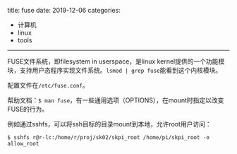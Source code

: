 title: fuse
date: 2019-12-06
categories:
- 计算机
- linux
- tools




---



FUSE文件系统，即filesystem in userspace，是linux kernel提供的一个功能模块，支持用户态程序实现文件系统。`lsmod | grep fuse`能看到这个内核模块。

配置文件在`/etc/fuse.conf`。

帮助文档：`$ man fuse`，有一些通用选项（OPTIONS），在mount时指定以改变FUSE的行为。

例如通过sshfs，可以将ssh目标的目录mount到本地，允许root用户访问：

```
$ sshfs r@r-lc:/home/r/proj/sk02/skpi_root /home/pi/skpi_root -o allow_root
```